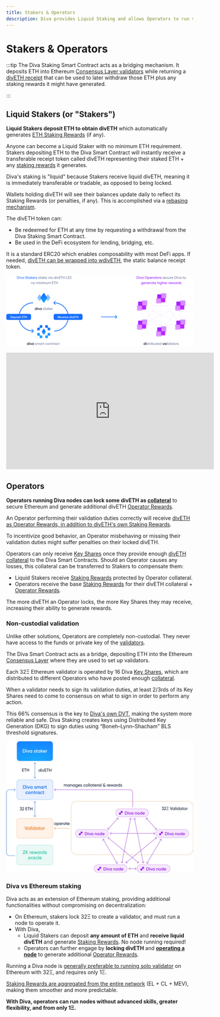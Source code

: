 ```yaml
---
title: Stakers & Operators
description: Diva provides Liquid Staking and allows Operators to run validators to earn additional staking rewards
---
```



# Stakers & Operators

:::tip
The Diva Staking Smart Contract acts as a bridging mechanism. It deposits ETH into Ethereum [Consensus Layer validators](glossary#validator) while returning a [divETH receipt](lst) that can be used to later withdraw those ETH plus any staking rewards it might have generated.

:::


## Liquid Stakers (or "Stakers")

**Liquid Stakers deposit ETH to obtain divETH** which automatically generates [ETH Staking Rewards](staking-rewards) (if any).

Anyone can become a Liquid Staker with no minimum ETH requirement. Stakers depositing ETH to the Diva Smart Contract will instantly receive a transferable receipt token called divETH representing their staked ETH + any [staking rewards](staking-rewards) it generates.

Diva's staking is "liquid" because Stakers receive liquid divETH, meaning it is immediately transferable or tradable, as opposed to being locked.

Wallets holding divETH will see their balances update daily to reflect its Staking Rewards (or penalties, if any). This is accomplished via a [rebasing mechanism](lst).

The divETH token can:

- Be redeemed for ETH at any time by requesting a withdrawal from the Diva Staking Smart Contract.
- Be used in the DeFi ecosystem for lending, bridging, etc.

It is a standard ERC20 which enables composability with most DeFi apps. If needed, [divETH can be wrapped into wdivETH](lst), the static balance receipt token.

<div style={{textAlign: 'center'}}>

![stake](img/stakers-and-operators.png)
</div>

<iframe width="560" height="315" src="https://www.youtube.com/embed/OBgAyhqck38?si=_bSB87ow9Uc8KYCA" title="YouTube video player" frameborder="0" allow="accelerometer; autoplay; clipboard-write; encrypted-media; gyroscope; picture-in-picture; web-share" allowfullscreen></iframe>



## Operators

**Operators running Diva nodes can lock some divETH as [collateral](glossary#collateral)** to secure Ethereum and generate additional divETH [Operator Rewards](economics).

An Operator performing their validation duties correctly will receive [divETH as Operator Rewards, in addition to divETH's own Staking Rewards](economics).

To incentivize good behavior, an Operator misbehaving or missing their validation duties might suffer penalties on their locked divETH.

Operators can only receive [Key Shares](glossary#key-share) once they provide enough [divETH collateral](glossary#collateral) to the Diva Smart Contracts. Should an Operator causes any losses, this collateral can be transferred to Stakers to compensate them:

- Liquid Stakers receive [Staking Rewards](staking-rewards) protected by Operator collateral.
- Operators receive the base [Staking Rewards](staking-rewards) for their divETH collateral + [Operator Rewards](economics).

The more divETH an Operator locks, the more Key Shares they may receive, increasing their ability to generate rewards.

### Non-custodial validation

Unlike other solutions, Operators are completely non-custodial. They never have access to the funds or private key of the [validators](glossary#validator).

The Diva Smart Contract acts as a bridge, depositing ETH into the Ethereum [Consensus Layer](glossary#) where they are used to set up validators.

Each 32Ξ Ethereum validator is operated by 16 Diva [Key Shares](glossary#key-share), which are distributed to different Operators who have posted enough [collateral](glossary#collateral).

When a validator needs to sign its validation duties, at least 2/3rds of its Key Shares need to come to consensus on what to sign in order to perform any action.

This 66% consensus is the key to [Diva's own DVT](dvt), making the system more reliable and safe. Diva Staking creates keys using Distributed Key Generation (DKG) to sign duties using “Boneh–Lynn–Shacham” BLS threshold signatures.

<div style={{textAlign: 'center'}}>

![DVT architecture](img/dvt-2.png)
</div>


### Diva vs Ethereum staking

Diva acts as an extension of Ethereum staking, providing additional functionalities without compromising on decentralization:

- On Ethereum, stakers lock 32Ξ to create a validator, and must run a node to operate it.
- With Diva,
  - Liquid Stakers can deposit **any amount of ETH** and **receive liquid divETH** and generate [Staking Rewards](staking-rewards). No node running required!
  - Operators can further engage by **locking divETH** and **[operating a node](operators)** to generate additional [Operator Rewards](economics).

Running a Diva node is [generally preferable to running solo validator](solo-staking) on Ethereum with 32Ξ, and requires only 1Ξ.

[Staking Rewards are aggregated from the entire network](staking-rewards) (EL + CL + MEV), making them smoother and more predictable.

**With Diva, operators can run nodes without advanced skills, greater flexibility, and from only 1Ξ.**


